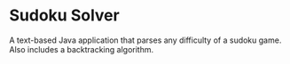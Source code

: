 # Sudoku Solver
A text-based Java application that parses any difficulty of a sudoku game. Also includes a backtracking algorithm.
